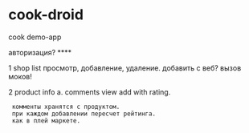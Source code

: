 cook-droid
==========

cook demo-app

авторизация? ****


1 shop list
   просмотр, добавление, удаление.
   добавить с веб?
   вызов моков!
   
   
2 product info
   a. comments
     view
     add  with rating.
     
     комменты хранятся с продуктом. 
     при каждом добавлении пересчет рейтинга. 
     как в плей маркете.
     
